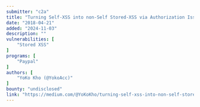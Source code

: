```yaml
---
submitter: "c2a"
title: "Turning Self-XSS into non-Self Stored-XSS via Authorization Issue at “PayPal Tech-Support and Brand Central Portal"
date: "2018-04-21"
added: "2024-11-03"
description: ""
vulnerabilities: [
    "Stored XSS"
]
programs: [
    "Paypal"
]
authors: [
    "YoKo Kho (@YokoAcc)"
]
bounty: "undisclosed"
link: "https://medium.com/@YoKoKho/turning-self-xss-into-non-self-stored-xss-via-authorization-issue-at-paypal-tech-support-and-brand-3046f52ac16b"
---
```




